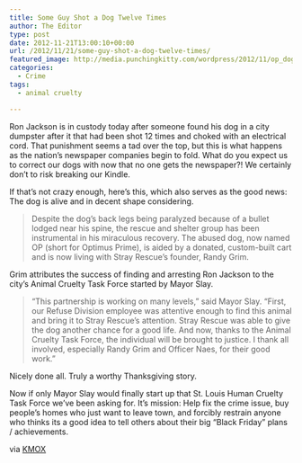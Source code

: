 ```yaml
---
title: Some Guy Shot a Dog Twelve Times
author: The Editor
type: post
date: 2012-11-21T13:00:10+00:00
url: /2012/11/21/some-guy-shot-a-dog-twelve-times/
featured_image: http://media.punchingkitty.com/wordpress/2012/11/op_dog.jpeg
categories:
  - Crime
tags:
  - animal cruelty

---
```

Ron Jackson is in custody today after someone found his dog in a city dumpster after it that had been shot 12 times and choked with an electrical cord. That punishment seems a tad over the top, but this is what happens as the nation&#8217;s newspaper companies begin to fold. What do you expect us to correct our dogs with now that no one gets the newspaper?! We certainly don&#8217;t to risk breaking our Kindle.

If that&#8217;s not crazy enough, here&#8217;s this, which also serves as the good news: The dog is alive and in decent shape considering.

> Despite the dog’s back legs being paralyzed because of a bullet lodged near his spine, the rescue and shelter group has been instrumental in his miraculous recovery. The abused dog, now named OP (short for Optimus Prime), is aided by a donated, custom-built cart and is now living with Stray Rescue’s founder, Randy Grim.

Grim attributes the success of finding and arresting Ron Jackson to the city&#8217;s Animal Cruelty Task Force started by Mayor Slay.

> “This partnership is working on many levels,” said Mayor Slay. “First, our Refuse Division employee was attentive enough to find this animal and bring it to Stray Rescue’s attention. Stray Rescue was able to give the dog another chance for a good life. And now, thanks to the Animal Cruelty Task Force, the individual will be brought to justice. I thank all involved, especially Randy Grim and Officer Naes, for their good work.”

Nicely done all. Truly a worthy Thanksgiving story.

Now if only Mayor Slay would finally start up that St. Louis Human Cruelty Task Force we&#8217;ve been asking for. It&#8217;s mission: Help fix the crime issue, buy people&#8217;s homes who just want to leave town, and forcibly restrain anyone who thinks its a good idea to tell others about their big &#8220;Black Friday&#8221; plans / achievements.

via <a href="http://stlouis.cbslocal.com/2012/11/20/man-arrested-for-shooting-dog-twelve-times/" target="_blank">KMOX</a>